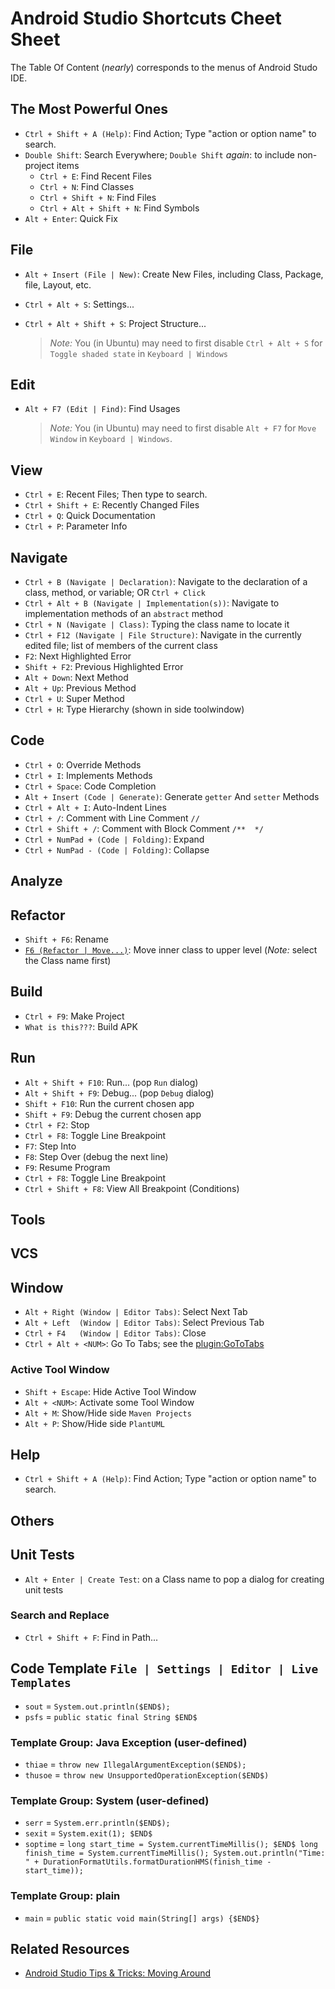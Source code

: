 # Android Studio Shortcuts Cheet Sheet

The Table Of Content (*nearly*) corresponds to the menus of Android Studo IDE.

## The Most Powerful Ones

- `Ctrl + Shift + A (Help)`: Find Action; Type "action or option name" to search.
- `Double Shift`: Search Everywhere; `Double Shift` *again*: to include non-project items
  - `Ctrl + E`: Find Recent Files
  - `Ctrl + N`: Find Classes
  - `Ctrl + Shift + N`: Find Files
  - `Ctrl + Alt + Shift + N`: Find Symbols
- `Alt + Enter`: Quick Fix

## File

- `Alt + Insert (File | New)`: Create New Files, including Class, Package, file, Layout, etc.
- `Ctrl + Alt + S`: Settings...
- `Ctrl + Alt + Shift + S`: Project Structure...

  > *Note:* You (in Ubuntu) may need to first disable `Ctrl + Alt + S` for `Toggle shaded state` in `Keyboard | Windows`

## Edit

- `Alt + F7 (Edit | Find)`: Find Usages

  > *Note:* You (in Ubuntu) may need to first disable `Alt + F7` for `Move Window` in `Keyboard | Windows`.

## View

-  `Ctrl + E`: Recent Files; Then type to search.
-  `Ctrl + Shift + E`: Recently Changed Files
-  `Ctrl + Q`: Quick Documentation
-  `Ctrl + P`: Parameter Info

## Navigate

- `Ctrl + B (Navigate | Declaration)`: Navigate to the declaration of a class, method, or variable; OR `Ctrl + Click`
- `Ctrl + Alt + B (Navigate | Implementation(s))`: Navigate to implementation methods of an `abstract` method
- `Ctrl + N (Navigate | Class)`: Typing the class name to locate it
- `Ctrl + F12 (Navigate | File Structure)`: Navigate in the currently edited file; list of members of the current class
- `F2`: Next Highlighted Error
- `Shift + F2`: Previous Highlighted Error
- `Alt + Down`: Next Method
- `Alt + Up`: Previous Method
- `Ctrl + U`: Super Method
- `Ctrl + H`: Type Hierarchy (shown in side toolwindow)

## Code

- `Ctrl + O`: Override Methods
- `Ctrl + I`: Implements Methods
- `Ctrl + Space`: Code Completion
- `Alt + Insert (Code | Generate)`: Generate `getter` And `setter` Methods
- `Ctrl + Alt + I`: Auto-Indent Lines
- `Ctrl + /`: Comment with Line Comment `//`
- `Ctrl + Shift + /`: Comment with Block Comment `/**  */`
- `Ctrl + NumPad + (Code | Folding)`: Expand
- `Ctrl + NumPad - (Code | Folding)`: Collapse

## Analyze

## Refactor

- `Shift + F6`: Rename
- [`F6 (Refactor | Move...)`](http://stackoverflow.com/a/31569235/1833118): Move inner class to upper level (*Note:* select the Class name first)

## Build

- `Ctrl + F9`: Make Project
- `What is this???`: Build APK

## Run

- `Alt + Shift + F10`: Run... (pop `Run` dialog)
- `Alt + Shift + F9`: Debug... (pop `Debug` dialog)
- `Shift + F10`: Run the current chosen app
- `Shift + F9`: Debug the current chosen app
- `Ctrl + F2`: Stop
- `Ctrl + F8`: Toggle Line Breakpoint
- `F7`: Step Into
- `F8`: Step Over (debug the next line)
- `F9`: Resume Program
- `Ctrl + F8`: Toggle Line Breakpoint
- `Ctrl + Shift + F8`: View All Breakpoint (Conditions)

## Tools

## VCS

## Window

- `Alt + Right (Window | Editor Tabs)`: Select Next Tab
- `Alt + Left  (Window | Editor Tabs)`: Select Previous Tab
- `Ctrl + F4   (Window | Editor Tabs)`: Close
- `Ctrl + Alt + <NUM>`: Go To Tabs; see the [plugin:GoToTabs](https://plugins.jetbrains.com/plugin/7784)

### Active Tool Window
- `Shift + Escape`: Hide Active Tool Window
- `Alt + <NUM>`: Activate some Tool Window
- `Alt + M`: Show/Hide side `Maven Projects`
- `Alt + P`: Show/Hide side `PlantUML`

## Help

- `Ctrl + Shift + A (Help)`: Find Action; Type "action or option name" to search.

## Others

## Unit Tests
- `Alt + Enter | Create Test`: on a Class name to pop a dialog for creating unit tests

### Search and Replace

- `Ctrl + Shift + F`: Find in Path...

## Code Template `File | Settings | Editor | Live Templates`

- `sout` = `System.out.println($END$);`
- `psfs` = `public static final String $END$`

### Template Group: Java Exception (user-defined)
- `thiae` = `throw new IllegalArgumentException($END$);`
- `thusoe` = `throw new UnsupportedOperationException($END$)`

### Template Group: System (user-defined)
- `serr` = `System.err.println($END$);`
- `sexit` = `System.exit(1); $END$`
- `soptime` = 
      ```
      long start_time = System.currentTimeMillis();
      $END$
      long finish_time = System.currentTimeMillis();
      System.out.println("Time: " + DurationFormatUtils.formatDurationHMS(finish_time - start_time));
      ```

### Template Group: plain
- `main` = `public static void main(String[] args) {$END$}`

## Related Resources

- [Android Studio Tips & Tricks: Moving Around](http://www.developerphil.com/android-studio-tips-tricks-moving-around/)
